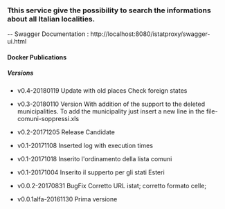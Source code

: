 ### Tthis service give the possibility to search the informations about all Italian localities.

-- Swagger Documentation  : http://localhost:8080/istatproxy/swagger-ui.html

#### Docker Publications


##### Versions

   - v0.4-20180119 
     Update with old places 
     Check foreign states
   - v0.3-20180110 
     Version With addition of the support to the deleted municipalities.
      To add the municipality just insert a new line in the file-comuni-soppressi.xls
     
   - v0.2-20171205 
     Release Candidate
   - v0.1-20171108
     Inserted log with execution times
   - v0.1-20171018
	 Inserito l'ordinamento della lista comuni
   - v0.1-20171004
     Inserito il supperto per gli stati Esteri
   - v0.0.2-20170831 BugFix
	 Corretto URL	istat;
	 corretto formato celle; 
   - v0.0.1alfa-20161130 Prima versione
